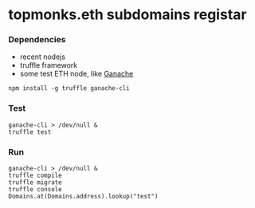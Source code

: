 # topmonks.eth subdomains registar

### Dependencies

- recent nodejs
- truffle framework
- some test ETH node, like [Ganache](https://truffleframework.com/ganache/)

```
npm install -g truffle ganache-cli
```

### Test

```
ganache-cli > /dev/null &
truffle test
```

### Run

```
ganache-cli > /dev/null &
truffle compile
truffle migrate
truffle console
Domains.at(Domains.address).lookup("test")
```
